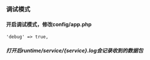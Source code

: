 ### 调试模式

#### 开启调试模式，修改config/app.php

```
'debug' => true,
```

##### 打开后runtime/service/{service}.log会记录收到的数据包




